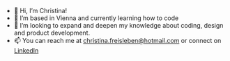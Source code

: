- 👋 Hi, I’m Christina!
- 🌱 I’m based in Vienna and currently learning how to code
- 💞️ I’m looking to expand and deepen my knowledge about coding, design and product development.
- 📫 You can reach me at christina.freisleben@hotmail.com or connect on <a href="https://www.linkedin.com/in/christina-freisleben-980382a0/" target="_blank">LinkedIn</a>

<!---
ChristinaFreisleben/ChristinaFreisleben is a ✨ special ✨ repository because its `README.md` (this file) appears on your GitHub profile.
You can click the Preview link to take a look at your changes.
--->
